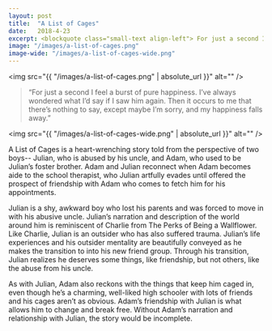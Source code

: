 ```yaml
---
layout: post
title:  "A List of Cages"
date:   2018-4-23
excerpt: <blockquote class="small-text align-left"> For just a second I feel a burst of pure happiness. I’ve always wondered what I’d say if I saw him again. Then it occurs to me that there’s nothing to say, except maybe I’m sorry, and my happiness falls away.</blockquote>
image: "/images/a-list-of-cages.png"
image-wide: "/images/a-list-of-cages-wide.png"
---
```

<span class="image right"><img src="{{ "/images/a-list-of-cages.png" | absolute_url }}"  alt="" /></span>

> “For just a second I feel a burst of pure happiness. I’ve always wondered what I’d say if I saw him again. Then it occurs to me that there’s nothing to say, except maybe I’m sorry, and my happiness falls away.”

<span class="image fit wide"><img src="{{ "/images/a-list-of-cages-wide.png" | absolute_url }}"  alt="" /></span>

A List of Cages is a heart-wrenching story told from the perspective of two boys-- Julian, who is abused by his uncle, and Adam, who used to be Julian’s foster brother. Adam and Julian reconnect when Adam becomes aide to the school therapist, who Julian artfully evades until offered the prospect of friendship with Adam who comes to fetch him for his appointments.

Julian is a shy, awkward boy who lost his parents and was forced to move in with his abusive uncle. Julian’s narration and description of the world around him is reminiscent of Charlie from The Perks of Being a Wallflower. Like Charlie, Julian is an outsider who has also suffered trauma. Julian’s life experiences and his outsider mentality are beautifully conveyed as he makes the transition to into his new friend group. Through his transition, Julian realizes he deserves some things, like friendship, but not others, like the abuse from his uncle.

As with Julian, Adam also reckons with the things that keep him caged in, even though he’s a charming, well-liked high schooler with lots of friends and his cages aren’t as obvious. Adam’s friendship with Julian is what allows him to change and break free. Without Adam’s narration and relationship with Julian, the story would be incomplete.
